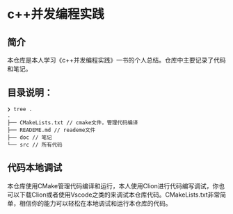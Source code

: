 # c++并发编程实践

## 简介

本仓库是本人学习《c++并发编程实践》一书的个人总结。仓库中主要记录了代码和笔记。

## 目录说明：

```shell
❯ tree .
.
├── CMakeLists.txt // cmake文件，管理代码编译
├── READEME.md // reademe文件
├── doc // 笔记
└── src // 所有代码
```

## 代码本地调试

本仓库使用CMake管理代码编译和运行，本人使用Clion进行代码编写调试，你也可以下载Clion或者使用Vscode之类的来调试本仓库代码。CMakeLists.txt非常简单，相信你的能力可以轻松在本地调试和运行本仓库的代码。
